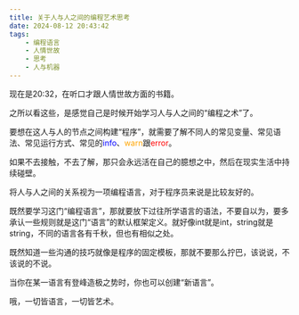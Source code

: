 ```yaml
---
title: 关于人与人之间的编程艺术思考
date: 2024-08-12 20:43:42
tags:
    - 编程语言
    - 人情世故
    - 思考
    - 人与机器
---
```

现在是20:32，在听口才跟人情世故方面的书籍。

之所以看这些，是感觉自己是时候开始学习人与人之间的“编程之术”了。

要想在这人与人的节点之间构建“程序”，就需要了解不同人的常见变量、常见语法、常见运行方式、常见的<span style="color: blue;">info</span>、<span style="color: orange;">warn</span>跟<span style="color: red;">error</span>。

如果不去接触，不去了解，那只会永远活在自己的臆想之中，然后在现实生活中持续碰壁。

将人与人之间的关系视为一项编程语言，对于程序员来说是比较友好的。

既然要学习这门“编程语言”，那就要放下过往所学语言的语法，不要自以为，要多承认一些规则就是这门“语言”的默认框架定义。就好像int就是int，string就是string，不同的语言各有千秋，但也有相似之处。

既然知道一些沟通的技巧就像是程序的固定模板，那就不要那么拧巴，该说说，不该说的不说。

当你在某一语言有登峰造极之势时，你也可以创建“新语言”。

哦，一切皆语言，一切皆艺术。